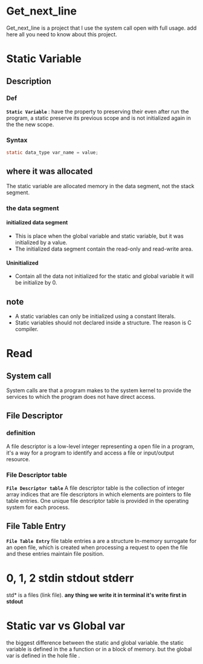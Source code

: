 # Get_next_line
Get_next_line is a project that I use the system call open with full usage.
add here all you need to know about this project.

# Static Variable
## Description
### Def
**`Static Variable`** : have the property to preserving their even after run the program, a static preserve its previous scope and is not initialized again in the the new scope.
### Syntax
```c
static data_type var_name = value;
```

## where it was allocated 
The static variable are allocated memory in the data segment, not the stack segment.
### the data segment
#### initialized data segment
- This is place when the global variable and static variable, but it was initialized by a value.
- The initialized data segment contain the read-only and read-write area. 
#### Uninitialized
- Contain all the data not initialized for the static and global variable it will be initialize  by 0. 
## note 
- A static variables can only be initialized using a constant literals.
- Static variables should not declared inside a structure. The reason is C compiler. 
# Read
## System call
System calls are that a program makes to the system kernel to provide the services to which the program does not have direct access. 
## File Descriptor
### definition 
A file descriptor is a low-level integer representing a open file in a program, it's a way for a program to identify and access a file or input/output resource.
### File Descriptor table
**`File Descriptor table`** A file descriptor table is the collection of integer array indices that are file descriptors in which elements are pointers to file table entries. One unique file descriptor  table is provided in the operating system for each process. 
## File Table Entry
**`File Table Entry`** file table entries a are a structure In-memory surrogate for an open file, which is created when processing a request to open the file and these entries maintain file position.
# 0, 1, 2 stdin stdout stderr
std* is a files (link file).
**any thing we write it in terminal it's write first in stdout**
# Static var vs Global var
the biggest difference between the static and global variable.
the static variable is defined in the a function or in a block of memory.
but the global var is defined in the hole file .

